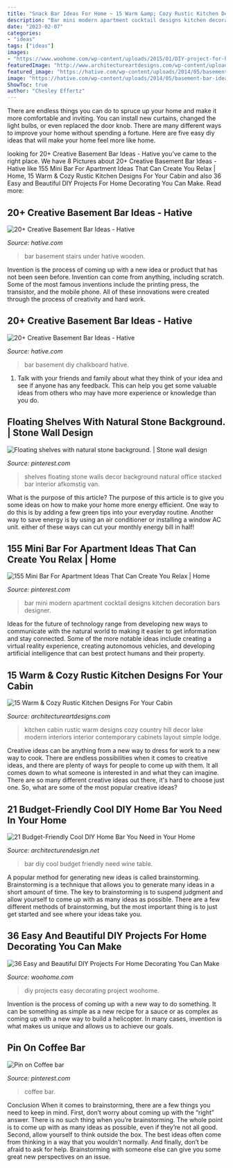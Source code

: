 ```yaml
---
title: "Snack Bar Ideas For Home ~ 15 Warm &amp; Cozy Rustic Kitchen Designs For Your Cabin"
description: "Bar mini modern apartment cocktail designs kitchen decoration bars designer"
date: "2023-02-07"
categories:
- "ideas"
tags: ["ideas"]
images:
- "https://www.woohome.com/wp-content/uploads/2015/01/DIY-project-for-homedecor-woohome-22.jpg"
featuredImage: "http://www.architectureartdesigns.com/wp-content/uploads/2014/10/15-Warm-Cozy-Rustic-Kitchen-Designs-For-Your-Cabin-6-630x420.jpg"
featured_image: "https://hative.com/wp-content/uploads/2014/05/basement-bar-ideas/20-wooden-bar-under-stairs.jpg"
image: "https://hative.com/wp-content/uploads/2014/05/basement-bar-ideas/20-wooden-bar-under-stairs.jpg"
ShowToc: true
author: "Chesley Effertz"
---
```



There are endless things you can do to spruce up your home and make it more comfortable and inviting. You can install new curtains, changed the light bulbs, or even replaced the door knob. There are many different ways to improve your home without spending a fortune. Here are five easy diy ideas that will make your home feel more like home.

	

		
looking for 20+ Creative Basement Bar Ideas - Hative you've came to the right place. We have 8 Pictures about 20+ Creative Basement Bar Ideas - Hative like 155 Mini Bar For Apartment Ideas That Can Create You Relax | Home, 15 Warm &amp; Cozy Rustic Kitchen Designs For Your Cabin and also 36 Easy and Beautiful DIY Projects For Home Decorating You Can Make. Read more:
		
    
## 20+ Creative Basement Bar Ideas - Hative

<img loading=lazy src="https://hative.com/wp-content/uploads/2014/05/basement-bar-ideas/20-wooden-bar-under-stairs.jpg" onerror="this.onerror=null;this.src='https://tse3.mm.bing.net/th?id=OIP.RjDDXUzF_YOtqZn-EbjR0QHaLI&amp;pid=15.1';" alt="20+ Creative Basement Bar Ideas - Hative">

_Source: hative.com_

>bar basement stairs under hative wooden. 

	

Invention is the process of coming up with a new idea or product that has not been seen before. Invention can come from anything, including scratch. Some of the most famous inventions include the printing press, the transistor, and the mobile phone. All of these innovations were created through the process of creativity and hard work.

    
## 20+ Creative Basement Bar Ideas - Hative

<img loading=lazy src="https://hative.com/wp-content/uploads/2014/05/basement-bar-ideas/5-diy-chalkboard-wal.jpg" onerror="this.onerror=null;this.src='https://tse4.mm.bing.net/th?id=OIP.8kLX5nqRVEjPn8PVthRJZQHaLL&amp;pid=15.1';" alt="20+ Creative Basement Bar Ideas - Hative">

_Source: hative.com_

>bar basement diy chalkboard hative. 

	

1. Talk with your friends and family about what they think of your idea and see if anyone has any feedback. This can help you get some valuable ideas from others who may have more experience or knowledge than you do.

    
## Floating Shelves With Natural Stone Background. | Stone Wall Design

<img loading=lazy src="https://i.pinimg.com/736x/6d/f9/20/6df920a94470a8e292bfb53740f40b98.jpg" onerror="this.onerror=null;this.src='https://tse3.mm.bing.net/th?id=OIP.PQ40Meua0rBIm2z4vxEUbgHaNU&amp;pid=15.1';" alt="Floating shelves with natural stone background. | Stone wall design">

_Source: pinterest.com_

>shelves floating stone walls decor background natural office stacked bar interior afkomstig van. 

	

What is the purpose of this article?
The purpose of this article is to give you some ideas on how to make your home more energy efficient. One way to do this is by adding a few green tips into your everyday routine. Another way to save energy is by using an air conditioner or installing a window AC unit. either of these ways can cut your monthly energy bill in half!

    
## 155 Mini Bar For Apartment Ideas That Can Create You Relax | Home

<img loading=lazy src="https://i.pinimg.com/736x/5e/55/66/5e5566701e56b15d4eab0df669c00b0c.jpg" onerror="this.onerror=null;this.src='https://tse3.mm.bing.net/th?id=OIP.D3sDwebRnUN0fRa48-ClzAHaLJ&amp;pid=15.1';" alt="155 Mini Bar For Apartment Ideas That Can Create You Relax | Home">

_Source: pinterest.com_

>bar mini modern apartment cocktail designs kitchen decoration bars designer. 

	

Ideas for the future of technology range from developing new ways to communicate with the natural world to making it easier to get information and stay connected. Some of the more notable ideas include creating a virtual reality experience, creating autonomous vehicles, and developing artificial intelligence that can best protect humans and their property.

    
## 15 Warm &amp; Cozy Rustic Kitchen Designs For Your Cabin

<img loading=lazy src="http://www.architectureartdesigns.com/wp-content/uploads/2014/10/15-Warm-Cozy-Rustic-Kitchen-Designs-For-Your-Cabin-6-630x420.jpg" onerror="this.onerror=null;this.src='https://tse3.mm.bing.net/th?id=OIP.ZQ59vZvCPmbga1WvTHrZIwHaE8&amp;pid=15.1';" alt="15 Warm &amp; Cozy Rustic Kitchen Designs For Your Cabin">

_Source: architectureartdesigns.com_

>kitchen cabin rustic warm designs cozy country hill decor lake modern interiors interior contemporary cabinets layout simple lodge. 

	

Creative ideas can be anything from a new way to dress for work to a new way to cook. There are endless possibilities when it comes to creative ideas, and there are plenty of ways for people to come up with them. It all comes down to what someone is interested in and what they can imagine. There are so many different creative ideas out there, it's hard to choose just one. So, what are some of the most popular creative ideas?

    
## 21 Budget-Friendly Cool DIY Home Bar You Need In Your Home

<img loading=lazy src="https://cdn.architecturendesign.net/wp-content/uploads/2015/04/AD-DIY-Home-Bar-6.jpg" onerror="this.onerror=null;this.src='https://tse4.mm.bing.net/th?id=OIP.bGJ3_jaWKBVH1ZISDE3eVAHaOh&amp;pid=15.1';" alt="21 Budget-Friendly Cool DIY Home Bar You Need in Your Home">

_Source: architecturendesign.net_

>bar diy cool budget friendly need wine table. 

	

A popular method for generating new ideas is called brainstorming. Brainstorming is a technique that allows you to generate many ideas in a short amount of time. The key to brainstorming is to suspend judgment and allow yourself to come up with as many ideas as possible. There are a few different methods of brainstorming, but the most important thing is to just get started and see where your ideas take you.

    
## 36 Easy And Beautiful DIY Projects For Home Decorating You Can Make

<img loading=lazy src="https://www.woohome.com/wp-content/uploads/2015/01/DIY-project-for-homedecor-woohome-22.jpg" onerror="this.onerror=null;this.src='https://tse4.mm.bing.net/th?id=OIP.g5oQpnwT87KJZkLYb2n3xgHaMY&amp;pid=15.1';" alt="36 Easy and Beautiful DIY Projects For Home Decorating You Can Make">

_Source: woohome.com_

>diy projects easy decorating project woohome. 

	

Invention is the process of coming up with a new way to do something. It can be something as simple as a new recipe for a sauce or as complex as coming up with a new way to build a helicopter. In many cases, invention is what makes us unique and allows us to achieve our goals.

    
## Pin On Coffee Bar

<img loading=lazy src="https://i.pinimg.com/736x/26/e2/61/26e26128cced0c5e6f4fb3d4febdda43.jpg" onerror="this.onerror=null;this.src='https://tse4.mm.bing.net/th?id=OIP.UC32mDbVvIeYrA2lnPZKuAHaNJ&amp;pid=15.1';" alt="Pin on Coffee bar">

_Source: pinterest.com_

>coffee bar. 

	

Conclusion
When it comes to brainstorming, there are a few things you need to keep in mind. First, don’t worry about coming up with the “right” answer. There is no such thing when you’re brainstorming. The whole point is to come up with as many ideas as possible, even if they’re not all good. Second, allow yourself to think outside the box. The best ideas often come from thinking in a way that you wouldn’t normally. And finally, don’t be afraid to ask for help. Brainstorming with someone else can give you some great new perspectives on an issue.

